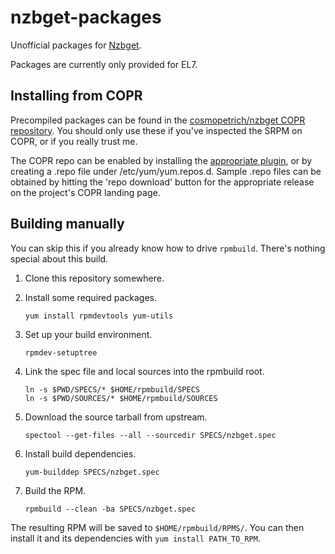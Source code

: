 # nzbget-packages

Unofficial packages for [Nzbget](http://nzbget.net/).

Packages are currently only provided for EL7.

## Installing from COPR

Precompiled packages can be found in the [cosmopetrich/nzbget COPR repository](
/root/nzbget-packages/Dockerfile). You should only use these if you've inspected
the SRPM on COPR, or if you really trust me.

The COPR repo can be enabled by installing the [appropriate plugin](
https://fedorahosted.org/copr/wiki/HowToEnableRepo), or by creating a .repo file
under /etc/yum/yum.repos.d. Sample .repo files can be obtained by hitting the
'repo download' button for the appropriate release on the project's COPR landing
page.

## Building manually

You can skip this if you already know how to drive `rpmbuild`. There's nothing
special about this build.

 1. Clone this repository somewhere.
 2. Install some required packages.

    ```
    yum install rpmdevtools yum-utils
    ```

 3. Set up your build environment.

    ```
    rpmdev-setuptree
    ```

 4. Link the spec file and local sources into the rpmbuild root.

    ```
    ln -s $PWD/SPECS/* $HOME/rpmbuild/SPECS
    ln -s $PWD/SOURCES/* $HOME/rpmbuild/SOURCES
    ```

 5. Download the source tarball from upstream.

    ```
    spectool --get-files --all --sourcedir SPECS/nzbget.spec
    ```

 6. Install build dependencies.

    ```
    yum-builddep SPECS/nzbget.spec
    ```

 7. Build the RPM.

    ```
    rpmbuild --clean -ba SPECS/nzbget.spec
    ```

The resulting RPM will be saved to `$HOME/rpmbuild/RPMS/`. You can then install
it and its dependencies with `yum install PATH_TO_RPM`.
